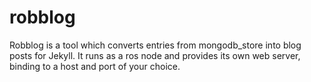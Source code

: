 robblog
=======

Robblog is a tool which converts entries from mongodb_store into blog posts for Jekyll. It runs as a ros node and provides its own web server, binding to a host and port of your choice.
